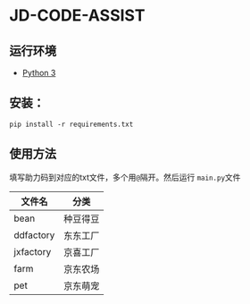 # JD-CODE-ASSIST

## 运行环境
 - [Python 3](https://www.python.org/)
  
## 安装：
  ```pip install -r requirements.txt```

## 使用方法
  填写助力码到对应的txt文件，多个用`@`隔开。然后运行 `main.py`文件

  | 文件名 | 分类 |
| --- | --- |
| bean | 种豆得豆 |
| ddfactory | 东东工厂 |
| jxfactory | 京喜工厂 |
| farm | 京东农场 |
| pet | 京东萌宠 |
